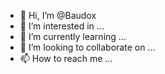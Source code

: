 - 👋 Hi, I’m @Baudox
- 👀 I’m interested in ...
- 🌱 I’m currently learning ...
- 💞️ I’m looking to collaborate on ...
- 📫 How to reach me ...

<!---
Baudox/Baudox is a ✨ special ✨ repository because its `README.md` (this file) appears on your GitHub profile.
You can click the Preview link to take a look at your changes.
--->
